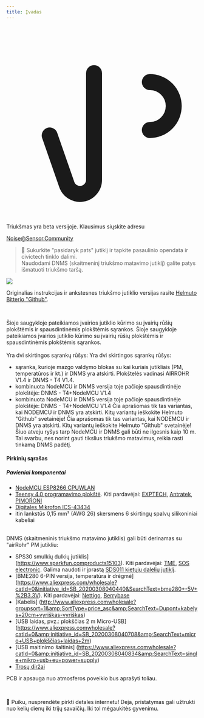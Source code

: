 ```yaml
---
title: Įvadas
---
```


  <div class="max-w-screen-xl mx-auto pb-5">
    <div class="p-2 rounded-lg bg-indigo-100 shadow-lg sm:p-3">
    <div class="flex items-center">
          <span class="p-2 rounded-lg bg-indigo-500">
            <svg class="h-8 w-8 text-white" fill="none" viewBox="0 0 24 24" stroke="currentColor">
              <path stroke-linecap="round" stroke-linejoin="round" stroke-width="2" d="M11 5.882V19.24a1.76 1.76 0 01-3.417.592l-2.147-6.15M18 13a3 3 0 100-6M5. 436 13.683A4.001 4.001 0 017 6h1.832c4.1 0 7.625-1.234 9.168-3v14c-1.543-1.766-5.067-3-9.168-3H7a3.988 3.988 0 01-1.564-.317z" >
            </svg>
          </span>
        <div class="flex-wrap flex">
          <p class="pt-1 text-indigo-700 font-medium">
              Triukšmas yra beta versijoje. Klausimus siųskite adresu<p>
        <a href="mailto:Noise@Sensor.Community" class="ml-1 font-medium underline text-white hover:text-yellow-600">
                Noise@Sensor.Community</a>
        </div>
    </div>
  </div>
</div>


> 🚧 Sukurkite "pasidaryk pats" jutiklį ir tapkite pasaulinio opendata ir civictech tinklo dalimi. <br> Naudodami DNMS (skaitmeninį triukšmo matavimo jutiklį) galite patys išmatuoti triukšmo taršą.

 <img src="...docsdnmsdnms-noise-measuring-sensor-kit.jpg" style="display: block; margin: 1em 0" loading="lazy">


Originalias instrukcijas ir ankstesnes triukšmo jutiklio versijas rasite [Helmuto Bitterio "Github"](https://github.comhbitterDNMStreemasterManual).

<br>

Šioje saugykloje pateikiamos įvairios jutiklio kūrimo su įvairių rūšių plokštėmis ir spausdintinėmis plokštėmis sąrankos.
Šioje saugykloje pateikiamos įvairios jutiklio kūrimo su įvairių rūšių plokštėmis ir spausdintinėmis plokštėmis sąrankos.
 <br>
 <br>
 Yra dvi skirtingos sąrankų rūšys:
 Yra dvi skirtingos sąrankų rūšys:
* sąranka, kurioje mazgo valdymo blokas su kai kuriais jutikliais (PM, temperatūros ir kt.) ir DNMS yra atskirti. Plokštelės vadinasi AIRROHR V1.4 ir DNMS - T4 V1.4.
* kombinuota NodeMCU ir DNMS versija toje pačioje spausdintinėje plokštėje: DNMS - T4+NodeMCU V1.4
* kombinuota NodeMCU ir DNMS versija toje pačioje spausdintinėje plokštėje: DNMS - T4+NodeMCU V1.4
 Čia aprašomas tik tas variantas, kai NODEMCU ir DNMS yra atskirti. Kitų variantų ieškokite Helmuto "Github" svetainėje!
 Čia aprašomas tik tas variantas, kai NODEMCU ir DNMS yra atskirti. Kitų variantų ieškokite Helmuto "Github" svetainėje!
  Šiuo atveju ryšys tarp NodeMCU ir DNMS gali būti ne ilgesnis kaip 10 m. Tai svarbu, nes norint gauti tikslius triukšmo matavimus, reikia rasti tinkamą DNMS padėtį.

#### Pirkinių sąrašas

##### Pavieniai komponentai
* [NodeMCU ESP8266 CPUWLAN](https://www.aliexpress.com/wholesale?groupsort=1&SortType=price_asc&SearchText=nodemcu+v3+esp8266+ch340)
* [Teensy 4.0 programavimo plokštė](https://www.pjrc.comstoreteensy40.html). Kiti pardavėjai: [EXPTECH](https://www.exp-tech.deplattformenteensy9596teensy-4.0-development-board), [Antratek](https://www.antratek.deteensy-4-0), [PIMORONI](https://shop.pimoroni.comproductsteensy-4-0-development-board)
* [Digitales Mikrofon ICS-43434](https://www.tindie.comproductsonehorseics43434-i2s-digital-microphone)
* itin lankstūs 0,15 mm² (AWG 26) skersmens 6 skirtingų spalvų silikoniniai kabeliai
<br>
DNMS (skaitmeninis triukšmo matavimo jutiklis) gali būti derinamas su "airRohr" PM jutikliu:

* SPS30 smulkių dulkių jutiklis] (https://www.sparkfun.comproducts15103). Kiti pardavėjai: [TME](https://www.tme.eudedetailssps30gassensorensensirion1-101638-10?brutto=1), [SOS electronic](https://www.soselectronic.deproductssensirionsps30-2-304234). Galima naudoti ir įprastą [SDS011 kietųjų dalelių jutiklį](https://de.aliexpress.comwholesale?catId=0&amp;initiative_id=AS_20200813122806&amp;SearchText=sds011).
* [BME280 6-PIN versija, temperatūra ir drėgmė] (https://www.aliexpress.com/wholesale?catId=0&initiative_id=SB_20200308040440&SearchText=bme280+-5V+%2B3.3V). Kiti pardavėjai: [Nettigo](https://nettigo.eu/products/module-pressure-humidity-and-temperature-sensor-bosch-bme280), [Berrybase](https://www.berrybase.de/bauelemente/sensoren-module/feuchtigkeit/bme680-breakout-board-4in1-sensor-f-252-r-temperatur-luftfeuchtigkeit-luftdruck-und-luftg-252-t)
* [Kabelis] (http://www.aliexpress.comwholesale?groupsort=1&amp;SortType=price_asc&amp;SearchText=Dupont+kabelys+20cm+vyriškas-vyriškas)
* [USB laidas, pvz.: plokščias 2 m Micro-USB] (https://www.aliexpress.comwholesale?catId=0&amp;initiative_id=SB_20200308040708&amp;SearchText=micro+USB+plokščias+laidas+2m)
* [USB maitinimo šaltinis] (https://www.aliexpress.comwholesale?catId=0&amp;initiative_id=SB_20200308040834&amp;SearchText=single+mikro+usb+eu+power+supply)
* [Trosų diržai](https://www.aliexpress.comwholesale?catId=0&amp;initiative_id=SB_20200308040852&amp;SearchText=cable+diržai)

PCB ir apsauga nuo atmosferos poveikio bus aprašyti toliau.

<br>

🙌 Puiku, nusprendėte pirkti detales internetu!
Deja, pristatymas gali užtrukti nuo kelių dienų iki trijų savaičių.
Iki tol mėgaukitės gyvenimu️.

